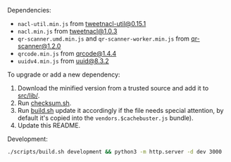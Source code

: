 Dependencies:

- `nacl-util.min.js` from [tweetnacl-util@0.15.1](https://www.npmjs.com/package/tweetnacl-util)
- `nacl.min.js` from [tweetnacl@1.0.3](https://www.npmjs.com/package/tweetnacl)
- `qr-scanner.umd.min.js` and `qr-scanner-worker.min.js` from [qr-scanner@1.2.0](https://www.npmjs.com/package/qr-scanner)
- `qrcode.min.js` from [qrcode@1.4.4](https://www.npmjs.com/package/qrcode)
- `uuidv4.min.js` from [uuid@8.3.2](https://www.npmjs.com/package/uuid)

To upgrade or add a new dependency:

1. Download the minified version from a trusted source and add it to [src/lib/](src/lib/).
2. Run [checksum.sh](scripts/checksum.sh).
3. Run [build.sh](scripts/build.sh) update it accordingly if the file needs special attention, by default it's copied into the `vendors.$cachebuster.js` bundle).
4. Update this README.

Development:

```bash
./scripts/build.sh development && python3 -m http.server -d dev 3000
```
